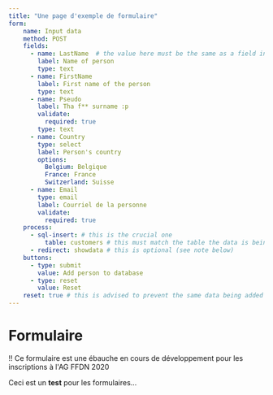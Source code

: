 ```yaml
---
title: "Une page d'exemple de formulaire"
form:
    name: Input data
    method: POST
    fields:
      - name: LastName  # the value here must be the same as a field in the database
        label: Name of person
        type: text
      - name: FirstName
        label: First name of the person
        type: text
      - name: Pseudo
        label: Tha f** surname :p
        validate:
          required: true
        type: text
      - name: Country
        type: select
        label: Person's country
        options:
          Belgium: Belgique
          France: France
          Switzerland: Suisse
      - name: Email
        type: email
        label: Courriel de la personne
        validate: 
          required: true
    process:
      - sql-insert: # this is the crucial one
          table: customers # this must match the table the data is being added to
      - redirect: showdata # this is optional (see note below)
    buttons:
      - type: submit
        value: Add person to database
      - type: reset
        value: Reset
    reset: true # this is advised to prevent the same data being added multiple times.
---
```


# Formulaire

!! Ce formulaire est une ébauche en cours de développement pour les inscriptions à l'AG FFDN 2020

Ceci est un **test** pour les formulaires…

